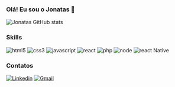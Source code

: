 ### Olá! Eu sou o Jonatas 🤙


![Jonatas GitHub stats](https://github-readme-stats.vercel.app/api?username=jonatasNs1&show_icons=true&theme=dracula)


### Skills

<div style="display: inline_block">
    <img aling="center" alt="html5" src="https://img.shields.io/badge/HTML5-E34F26?style=for-the-badge&logo=html5&logoColor=white"/>  <img aling="center" alt="css3" src="https://img.shields.io/badge/CSS3-1572B6?style=for-the-badge&logo=css3&logoColor=white"/> <img aling="center" alt="javascript" src="https://img.shields.io/badge/JavaScript-F7DF1E?style=for-the-badge&logo=javascript&logoColor=black"/> <img aling="center" alt="react" src="https://img.shields.io/badge/React-20232A?style=for-the-badge&logo=react&logoColor=61DAFB"/> <img aling="center" alt="php" src="https://img.shields.io/badge/PHP-777BB4?style=for-the-badge&logo=php&logoColor=white"/>
    <img aling="center" alt="node" src="https://img.shields.io/badge/Node.js-43853D?style=for-the-badge&logo=node.js&logoColor=white"/>
   <img aling="center" alt="react Native" src="https://img.shields.io/badge/React_Native-20232A?style=for-the-badge&logo=react&logoColor=61DAFB"/>
  

</div>


### Contatos
[![Linkedin](https://img.shields.io/badge/LinkedIn-0077B5?style=for-the-badge&logo=linkedin&logoColor=white)](https://www.linkedin.com/in/jonatas-santoss-0b7113213)    [![Gmail](https://img.shields.io/badge/Gmail-D14836?style=for-the-badge&logo=gmail&logoColor=white)](https://gmail/jonatassantos152409@gmail.com)

